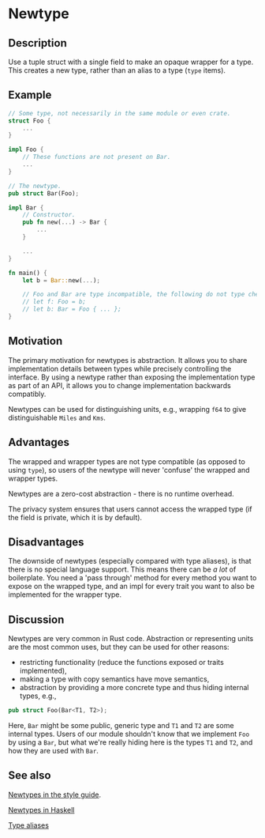 # Newtype

## Description

Use a tuple struct with a single field to make an opaque wrapper for a type.
This creates a new type, rather than an alias to a type (`type` items).

## Example

```rust
// Some type, not necessarily in the same module or even crate.
struct Foo {
    ...
}

impl Foo {
    // These functions are not present on Bar.
    ...
}

// The newtype.
pub struct Bar(Foo);

impl Bar {
    // Constructor.
    pub fn new(...) -> Bar {
        ...
    }

    ...
}

fn main() {
    let b = Bar::new(...);

    // Foo and Bar are type incompatible, the following do not type check.
    // let f: Foo = b;
    // let b: Bar = Foo { ... };
}
```


## Motivation

The primary motivation for newtypes is abstraction. It allows you to share
implementation details between types while precisely controlling the interface.
By using a newtype rather than exposing the implementation type as part of an
API, it allows you to change implementation backwards compatibly.

Newtypes can be used for distinguishing units, e.g., wrapping `f64` to give
distinguishable `Miles` and `Kms`.


## Advantages

The wrapped and wrapper types are not type compatible (as opposed to using
`type`), so users of the newtype will never 'confuse' the wrapped and wrapper
types.

Newtypes are a zero-cost abstraction - there is no runtime overhead.

The privacy system ensures that users cannot access the wrapped type (if the
field is private, which it is by default).

## Disadvantages

The downside of newtypes (especially compared with type aliases), is that there
is no special language support. This means there can be *a lot* of boilerplate.
You need a 'pass through' method for every method you want to expose on the
wrapped type, and an impl for every trait you want to also be implemented for
the wrapper type.


## Discussion

Newtypes are very common in Rust code. Abstraction or representing units are the
most common uses, but they can be used for other reasons:

* restricting functionality (reduce the functions exposed or traits implemented),
* making a type with copy semantics have move semantics,
* abstraction by providing a more concrete type and thus hiding internal types, e.g.,

```rust
pub struct Foo(Bar<T1, T2>);
```

Here, `Bar` might be some public, generic type and `T1` and `T2` are some internal types. Users of our module shouldn't know that we implement `Foo` by using a `Bar`, but what we're really hiding here is the types `T1` and `T2`, and how they are used with `Bar`.


## See also

[Newtypes in the style guide](https://doc.rust-lang.org/1.0.0/style/features/types/newtype.html).

[Newtypes in Haskell](https://wiki.haskell.org/Newtype)

[Type aliases](https://doc.rust-lang.org/stable/book/ch19-04-advanced-types.html#creating-type-synonyms-with-type-aliases)

